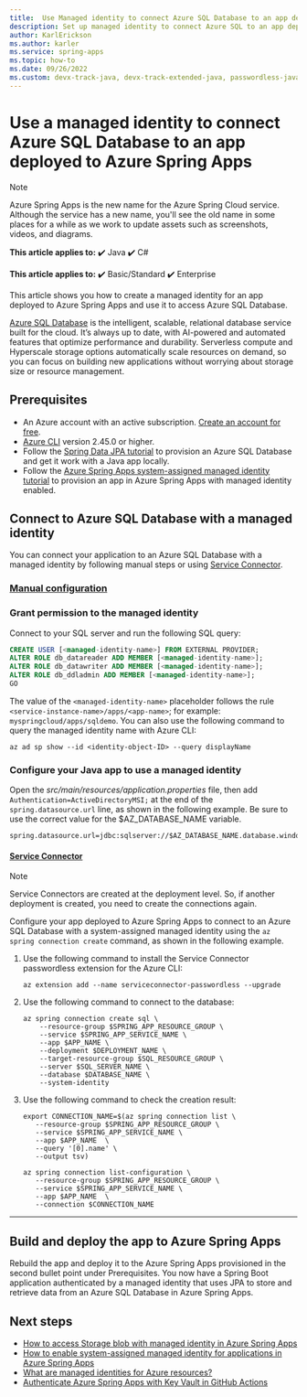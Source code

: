 ```yaml
---
title:  Use Managed identity to connect Azure SQL Database to an app deployed to Azure Spring Apps
description: Set up managed identity to connect Azure SQL to an app deployed to Azure Spring Apps.
author: KarlErickson
ms.author: karler
ms.service: spring-apps
ms.topic: how-to
ms.date: 09/26/2022
ms.custom: devx-track-java, devx-track-extended-java, passwordless-java, service-connector
---
```


# Use a managed identity to connect Azure SQL Database to an app deployed to Azure Spring Apps

> [!NOTE]
> Azure Spring Apps is the new name for the Azure Spring Cloud service. Although the service has a new name, you'll see the old name in some places for a while as we work to update assets such as screenshots, videos, and diagrams.

**This article applies to:** ✔️ Java ✔️ C#

**This article applies to:** ✔️ Basic/Standard ✔️ Enterprise

This article shows you how to create a managed identity for an app deployed to Azure Spring Apps and use it to access Azure SQL Database.

[Azure SQL Database](https://azure.microsoft.com/services/sql-database/) is the intelligent, scalable, relational database service built for the cloud. It’s always up to date, with AI-powered and automated features that optimize performance and durability. Serverless compute and Hyperscale storage options automatically scale resources on demand, so you can focus on building new applications without worrying about storage size or resource management.

## Prerequisites

* An Azure account with an active subscription. [Create an account for free](https://azure.microsoft.com/free/?WT.mc_id=A261C142F).
* [Azure CLI](/cli/azure/install-azure-cli) version 2.45.0 or higher.
* Follow the [Spring Data JPA tutorial](/azure/developer/java/spring-framework/configure-spring-data-jpa-with-azure-sql-server) to provision an Azure SQL Database and get it work with a Java app locally.
* Follow the [Azure Spring Apps system-assigned managed identity tutorial](./how-to-enable-system-assigned-managed-identity.md) to provision an app in Azure Spring Apps with managed identity enabled.

## Connect to Azure SQL Database with a managed identity

You can connect your application to an Azure SQL Database with a managed identity by following manual steps or using [Service Connector](../../service-connector/overview.md).

### [Manual configuration](#tab/manual)

### Grant permission to the managed identity

Connect to your SQL server and run the following SQL query:

```sql
CREATE USER [<managed-identity-name>] FROM EXTERNAL PROVIDER;
ALTER ROLE db_datareader ADD MEMBER [<managed-identity-name>];
ALTER ROLE db_datawriter ADD MEMBER [<managed-identity-name>];
ALTER ROLE db_ddladmin ADD MEMBER [<managed-identity-name>];
GO
```

The value of the `<managed-identity-name>` placeholder follows the rule `<service-instance-name>/apps/<app-name>`; for example: `myspringcloud/apps/sqldemo`. You can also use the following command to query the managed identity name with Azure CLI:

```azurecli
az ad sp show --id <identity-object-ID> --query displayName
```

### Configure your Java app to use a managed identity

Open the *src/main/resources/application.properties* file, then add `Authentication=ActiveDirectoryMSI;` at the end of the `spring.datasource.url` line, as shown in the following example. Be sure to use the correct value for the $AZ_DATABASE_NAME variable.

```properties
spring.datasource.url=jdbc:sqlserver://$AZ_DATABASE_NAME.database.windows.net:1433;database=demo;encrypt=true;trustServerCertificate=false;hostNameInCertificate=*.database.windows.net;loginTimeout=30;Authentication=ActiveDirectoryMSI;
```

#### [Service Connector](#tab/service-connector)

> [!NOTE]
> Service Connectors are created at the deployment level. So, if another deployment is created, you need to create the connections again.

Configure your app deployed to Azure Spring Apps to connect to an Azure SQL Database with a system-assigned managed identity using the `az spring connection create` command, as shown in the following example.

1. Use the following command to install the Service Connector passwordless extension for the Azure CLI:

   ```azurecli
   az extension add --name serviceconnector-passwordless --upgrade
   ```

1. Use the following command to connect to the database:

   ```azurecli
   az spring connection create sql \
       --resource-group $SPRING_APP_RESOURCE_GROUP \
       --service $SPRING_APP_SERVICE_NAME \
       --app $APP_NAME \
       --deployment $DEPLOYMENT_NAME \
       --target-resource-group $SQL_RESOURCE_GROUP \
       --server $SQL_SERVER_NAME \
       --database $DATABASE_NAME \
       --system-identity
   ```

1. Use the following command to check the creation result:

   ```azurecli
   export CONNECTION_NAME=$(az spring connection list \
      --resource-group $SPRING_APP_RESOURCE_GROUP \
      --service $SPRING_APP_SERVICE_NAME \
      --app $APP_NAME  \
      --query '[0].name' \
      --output tsv)
   
   az spring connection list-configuration \
      --resource-group $SPRING_APP_RESOURCE_GROUP \
      --service $SPRING_APP_SERVICE_NAME \
      --app $APP_NAME  \
      --connection $CONNECTION_NAME 
   ```

---

## Build and deploy the app to Azure Spring Apps

Rebuild the app and deploy it to the Azure Spring Apps provisioned in the second bullet point under Prerequisites. You now have a Spring Boot application authenticated by a managed identity that uses JPA to store and retrieve data from an Azure SQL Database in Azure Spring Apps.

## Next steps

* [How to access Storage blob with managed identity in Azure Spring Apps](https://github.com/Azure-Samples/azure-spring-apps-samples/tree/main/managed-identity-storage-blob)
* [How to enable system-assigned managed identity for applications in Azure Spring Apps](./how-to-enable-system-assigned-managed-identity.md)
* [What are managed identities for Azure resources?](/entra/identity/managed-identities-azure-resources/overview)
* [Authenticate Azure Spring Apps with Key Vault in GitHub Actions](./github-actions-key-vault.md)
